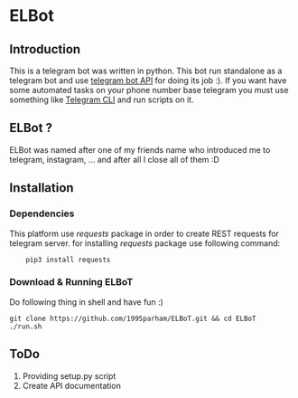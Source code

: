 # ELBot
## Introduction
This is a telegram bot was written in python.
This bot run standalone as a telegram bot and
use [telegram bot API](https://core.telegram.org/bots/api) for doing its job :).
If you want have some automated tasks on your phone number
base telegram you must use something like [Telegram CLI](https://github.com/vysheng/tg) and
run scripts on it.

## ELBot ?
ELBot was named after one of my friends name who introduced me
to telegram, instagram, ... and after all I close all of them :D

## Installation
### Dependencies
This platform use *requests* package in order to create REST requests
for telegram server.
for installing *requests* package use following command:
```shell
	pip3 install requests
```
### Download & Running ELBoT
Do following thing in shell and have fun :)
```shell
git clone https://github.com/1995parham/ELBoT.git && cd ELBoT
./run.sh
```
## ToDo
1. Providing setup.py script
2. Create API documentation
